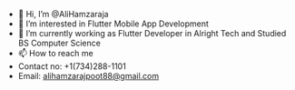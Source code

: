 - 👋 Hi, I’m @AliHamzaraja
- 👀 I’m interested in Flutter Mobile App Development
- 🌱 I’m currently working as Flutter Developer in Alright Tech and Studied BS Computer Science
- 📫 How to reach me 
- Contact no: +1(734)288-1101
- Email: alihamzarajpoot88@gmail.com

<!---
AliHamzaraja/AliHamzaraja is a ✨ special ✨ repository because its `README.md` (this file) appears on your GitHub profile.
You can click the Preview link to take a look at your changes.
--->
